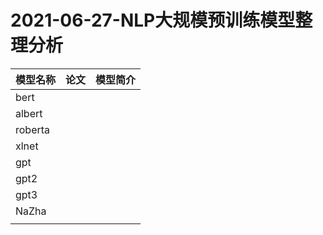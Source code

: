 # 2021-06-27-NLP大规模预训练模型整理分析



| 模型名称 | 论文 | 模型简介 |
| -------- | ---- | -------- |
| bert     |      |          |
| albert   |      |          |
| roberta  |      |          |
| xlnet    |      |          |
| gpt      |      |          |
| gpt2     |      |          |
| gpt3     |      |          |
| NaZha    |      |          |
|          |      |          |


